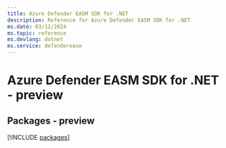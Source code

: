 ```yaml
---
title: Azure Defender EASM SDK for .NET
description: Reference for Azure Defender EASM SDK for .NET
ms.date: 03/12/2024
ms.topic: reference
ms.devlang: dotnet
ms.service: defendereasm
---
```

# Azure Defender EASM SDK for .NET - preview
## Packages - preview
[!INCLUDE [packages](defender-easm-index.md)]